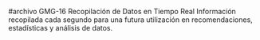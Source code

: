 #archivo GMG-16 Recopilación de Datos en Tiempo Real
Información recopilada cada segundo para una futura utilización en recomendaciones, estadísticas y análisis de datos.